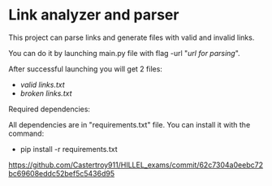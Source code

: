 # Link analyzer and parser

This project can parse links and generate files with valid and invalid links.

You can do it by launching main.py file with flag -url "_url for parsing_". 

After successful launching you will get 2 files:

- _valid links.txt_
- _broken links.txt_

Required dependencies:

All dependencies are in "requirements.txt" file.
You can install it with the command:
- pip install -r requirements.txt

https://github.com/Castertroy911/HILLEL_exams/commit/62c7304a0eebc72bc69608eddc52bef5c5436d95
